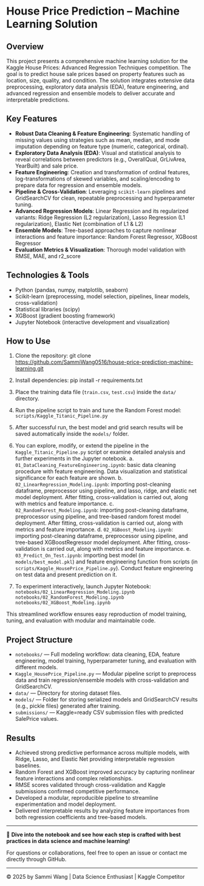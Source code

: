 # House Price Prediction – Machine Learning Solution

## Overview
This project presents a comprehensive machine learning solution for the Kaggle House Prices: Advanced Regression Techniques competition. 
The goal is to predict house sale prices based on property features such as location, size, quality, and condition. 
The solution integrates extensive data preprocessing, exploratory data analysis (EDA), feature engineering, and advanced regression and ensemble models to deliver accurate and interpretable predictions.

## Key Features

- **Robust Data Cleaning & Feature Engineering**: Systematic handling of missing values using strategies such as mean, median, and mode imputation depending on feature type (numeric, categorical, ordinal).
- **Exploratory Data Analysis (EDA)**: Visual and statistical analysis to reveal correlations between predictors (e.g., OverallQual, GrLivArea, YearBuilt) and sale price.
- **Feature Engineering**: Creation and transformation of ordinal features, log-transformations of skewed variables, and scaling/encoding to prepare data for regression and ensemble models.
- **Pipeline & Cross-Validation**: Leveraging `scikit-learn` pipelines and GridSearchCV for clean, repeatable preprocessing and hyperparameter tuning.
- **Advanced Regression Models**: Linear Regression and its regularized variants: Ridge Regression (L2 regularization), Lasso Regression (L1 regularization), Elastic Net (combination of L1 & L2)
- **Ensemble Models**: Tree-based approaches to capture nonlinear interactions and feature importance: Random Forest Regressor, XGBoost Regressor
- **Evaluation Metrics & Visualization**: Thorough model validation with RMSE, MAE, and r2_score

## Technologies & Tools

- Python (pandas, numpy, matplotlib, seaborn)
- Scikit-learn (preprocessing, model selection, pipelines, linear models, cross-validation)
- Statistical libraries (scipy)
- XGBoost (gradient boosting framework)
- Jupyter Notebook (interactive development and visualization)

## How to Use

1. Clone the repository:
git clone https://github.com/SammiWang0516/house-price-prediction-machine-learning.git

2. Install dependencies:
pip install -r requirements.txt

3. Place the training data file (`train.csv`, `test.csv`) inside the `data/` directory.

4. Run the pipeline script to train and tune the Random Forest model:
`scripts/Kaggle_Titanic_Pipeline.py`

5. After successful run, the best model and grid search results will be saved automatically inside the `models/` folder.

6. You can explore, modify, or extend the pipeline in the `Kaggle_Titanic_Pipeline.py` script or examine detailed analysis and further experiments in the Jupyter notebook.
  a. `01_DataCleaning_FeatureEngineering.ipynb`: basic data cleaning procedure with feature engineering. Data visualization and statistical significance for each feature are shown.
  b. `02_LinearRegression_Modeling.ipynb`: importing post-cleaning dataframe, preprocessor using pipeline, and lasso, ridge, and elastic net model deployment. After fitting, cross-validation is carried out, along with metrics and feature importance.
  c. `02_RandomForest_Modeling.ipynb`: importing post-cleaning dataframe, preprocessor using pipeline, and tree-based random forest model deployment. After fitting, cross-validation is carried out, along with metrics and feature importance.
  d. `02_XGBoost_Modeling.ipynb`: importing post-cleaning dataframe, preprocessor using pipeline, and tree-based XGBoostRegressor model deployment. After fitting, cross-validation is carried out, along with metrics and feature importance.
  e. `03_Predict_On_Test.ipynb`: importing best model (in `models/best_model.pkl`) and feature engineering function from scripts (in `scripts/Kaggle_HousePrice_Pipeline.py`). Conduct feature engineering on test data and present prediction on it.

7. To experiment interactively, launch Jupyter Notebook:
`notebooks/02_LinearRegression_Modeling.ipynb`
`notebooks/02_RandomForest_Modeling.ipynb`
`notebooks/02_XGBoost_Modeling.ipynb`

This streamlined workflow ensures easy reproduction of model training, tuning, and evaluation with modular and maintainable code.

## Project Structure

- `notebooks/` — Full modeling workflow: data cleaning, EDA, feature engineering, model training, hyperparameter tuning, and evaluation with different models.
- `Kaggle_HousePrice_Pipeline.py` — Modular pipeline script to preprocess data and train regression/ensemble models with cross-validation and GridSearchCV.
- `data/` — Directory for storing dataset files.
- `models/` — Folder for storing serialized models and GridSearchCV results (e.g., pickle files) generated after training.
- `submissions/` — Kaggle=ready CSV submission files with predicted SalePrice values.

## Results

- Achieved strong predictive performance across multiple models, with Ridge, Lasso, and Elastic Net providing interpretable regression baselines.
- Random Forest and XGBoost improved accuracy by capturing nonlinear feature interactions and complex relationships.
- RMSE scores validated through cross-validation and Kaggle submissions confirmed competitive performance.
- Developed a modular, reproducible pipeline to streamline experimentation and model deployment.
- Delivered interpretable results by analyzing feature importances from both regression coefficients and tree-based models.

---

🚀 **Dive into the notebook and see how each step is crafted with best practices in data science and machine learning!**

For questions or collaborations, feel free to open an issue or contact me directly through GitHub.

---

© 2025 by Sammi Wang | Data Science Enthusiast | Kaggle Competitor 
